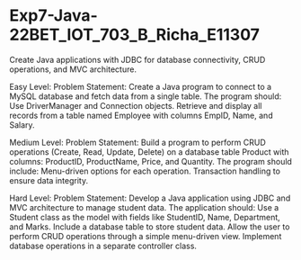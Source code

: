 # Exp7-Java-22BET_IOT_703_B_Richa_E11307

Create Java applications with JDBC for database connectivity, CRUD operations, and MVC architecture.


Easy Level:
Problem Statement:
Create a Java program to connect to a MySQL database and fetch data from a single table. The program should:
Use DriverManager and Connection objects.
Retrieve and display all records from a table named Employee with columns EmpID, Name, and Salary.

Medium Level:
Problem Statement:
Build a program to perform CRUD operations (Create, Read, Update, Delete) on a database table Product with columns:
ProductID, ProductName, Price, and Quantity.
The program should include:
Menu-driven options for each operation.
Transaction handling to ensure data integrity.

Hard Level:
Problem Statement:
Develop a Java application using JDBC and MVC architecture to manage student data. The application should:
Use a Student class as the model with fields like StudentID, Name, Department, and Marks.
Include a database table to store student data.
Allow the user to perform CRUD operations through a simple menu-driven view.
Implement database operations in a separate controller class.


